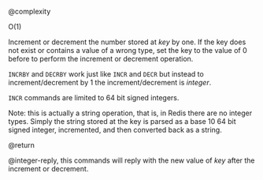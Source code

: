 @complexity

O(1)


Increment or decrement the number stored at _key_ by one. If the key does
not exist or contains a value of a wrong type, set the key to the
value of 0 before to perform the increment or decrement operation.

`INCRBY` and `DECRBY` work just like `INCR` and `DECR` but instead to
increment/decrement by 1 the increment/decrement is _integer_.

`INCR` commands are limited to 64 bit signed integers.

Note: this is actually a string operation, that is, in Redis there are no
integer types. Simply the string stored at the key is parsed as a base 10 64
bit signed integer, incremented, and then converted back as a string.

@return

@integer-reply, this commands will reply with the new value of _key_ after
the increment or decrement.



[1]: /p/redis/wiki/ReplyTypes